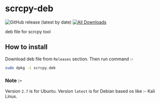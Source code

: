 # scrcpy-deb

 ![GitHub release (latest by date)](https://img.shields.io/github/v/release/jakbin/scrcpy-deb?label=version&style=flat-square)
 [![All Downloads](https://img.shields.io/github/downloads/jakbin/scrcpy-deb/total.svg)](https://github.com/jakbin/scrcpy-deb)

deb file for scrcpy tool

## How to install

Download deb file from `Releases` section. Then run command :-

```sh
sudo dpkg -i scrcpy.deb
```

### Note :-

Version `2.7` is for Ubuntu.
Version `latest` is for Debian based os like :- Kali Linux.